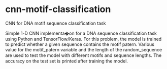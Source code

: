 # cnn-motif-classification
CNN for DNA motif sequence classification task

Simple 1-D CNN implementa�on for a DNA sequence classification task using Python and TensorFlow/Keras. For this problem, the model is trained to predict whether a given sequence contains the motif patern. Various value for the motif_patern variable and the length of the random_sequence are used to test the model with diﬀerent motifs and sequence lengths. The accuracy on the test set is printed after training the model.
